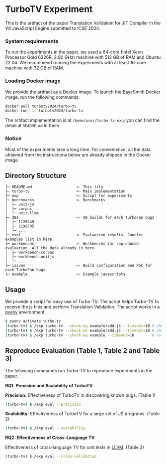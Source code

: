 # TurboTV Experiment

This is the artifact of the paper Translation Validation for JIT Compiler in the V8 JavaScript Engine submitted to ICSE 2024.

### System requirements

To run the experiments in the paper, we used a 64-core (Intel Xeon Processor Gold 6226R, 2.90 GHz) machine
with 512 GB of RAM and Ubuntu 22.04. We recommend running the experiments with at least 16-core machine with 32 GB of RAM.

### Loading Docker image

We provide the artifact as a Docker image. To launch the BayeSmith Docker image, run the following commands:

```bash
docker pull turbotv2024/turbo-tv
docker run -it turbotv2024/turbo-tv
```

The artifact implementation is at `/home/user/turbo-tv-exp`; you can find the detail at `README.md` in there.

### Notice

Most of the experiments take a long time. For convenience, all the data obtained from the instructions below are already shipped
in the Docker image. 


## Directory Structure
```plaintext
├─ README.md                    <- This file
├─ turbo-tv                     <- Main implementation
├─ exp                          <- Script for experiments
├─ benchmarks                   <- Benchmarks
│  ├─ unit-js
│  ├─ corpus
│  └─ unit-llvm
├─ d8s                          <- d8 builds for each TurboFan bugs
│  ├─ 1126249
│  ├─ 1198705
│  └─ ...
├─ eval                         <- Evaluation results. Counter examples list in here.
├─ workbenchs                   <- Workbenchs for reproduced evaluation. All the data already in here.
│  ├─ workbench-corpus
│  ├─ workbench-unitjs
│  └─ ...
├─ issues                       <- Build configuration and PoC for each TurboFan bugs
├─ example                      <- Example javascripts
```

## Usage
We provide a script for easy use of Turbo-TV. The script helps Turbo-TV to receive the js files and perform Translation Validation. The script works in a [pyenv](https://github.com/pyenv/pyenv) environment.
```bash
$ pyenv activate turbo-tv
(turbo-tv) $./exp turbo-tv --check-eq example/add.js --timeout=10 # check EQ for one JS
(turbo-tv) $./exp turbo-tv --check-ub example/add.js --timeout=10 # check UB for one JS
(turbo-tv) $./exp turbo-tv --check-eq example --timeout=10        # validate JSs in the directory
```

## Reproduce Evaluation (Table 1, Table 2 and Table 3)
The following commands run Turbo-TV to reproduce experiments in the paper.

**RQ1. Precision and Scalability of TurboTV**

**Precision:** Effectiveness of TurboTV in discovering known bugs. (Table 1)
```bash
(turbo-tv) $./exp eval --precision
```

**Scalability:** Effectiveness of TurboTV for a large set of JS programs. (Table 2)
```bash
(turbo-tv) $./exp eval --scalability
```
**RQ2. Effectiveness of Cross-Language TV**

Effectiveness of cross-language TV for unit tests in [LLVM](https://github.com/llvm/llvm-project). (Table 3)
```bash
(turbo-tv) $./exp eval --cross-validation
```
